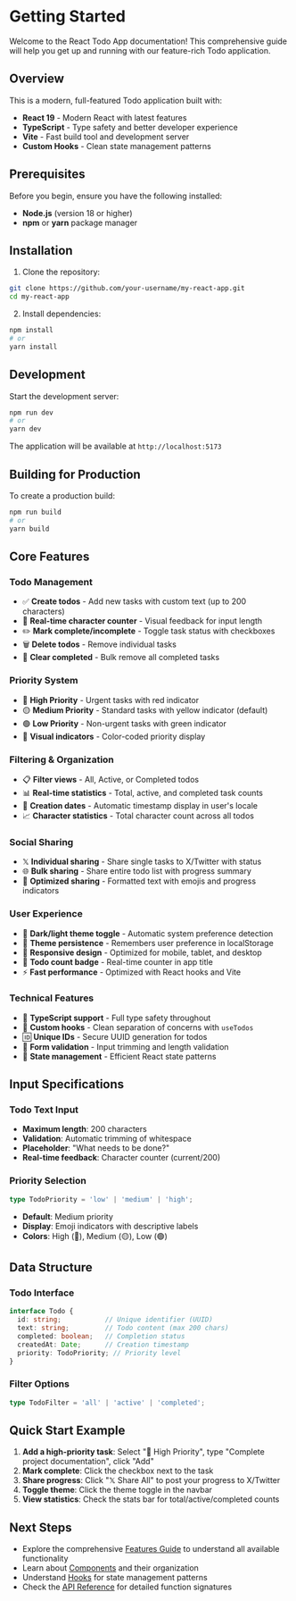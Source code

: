 # Getting Started

Welcome to the React Todo App documentation! This comprehensive guide will help you get up and running with our feature-rich Todo application.

## Overview

This is a modern, full-featured Todo application built with:
- **React 19** - Modern React with latest features
- **TypeScript** - Type safety and better developer experience
- **Vite** - Fast build tool and development server
- **Custom Hooks** - Clean state management patterns

## Prerequisites

Before you begin, ensure you have the following installed:
- **Node.js** (version 18 or higher)
- **npm** or **yarn** package manager

## Installation

1. Clone the repository:
```bash
git clone https://github.com/your-username/my-react-app.git
cd my-react-app
```

2. Install dependencies:
```bash
npm install
# or
yarn install
```

## Development

Start the development server:
```bash
npm run dev
# or
yarn dev
```

The application will be available at `http://localhost:5173`

## Building for Production

To create a production build:
```bash
npm run build
# or
yarn build
```

## Core Features

### Todo Management
- ✅ **Create todos** - Add new tasks with custom text (up to 200 characters)
- 📝 **Real-time character counter** - Visual feedback for input length
- ✏️ **Mark complete/incomplete** - Toggle task status with checkboxes
- 🗑️ **Delete todos** - Remove individual tasks
- 🧹 **Clear completed** - Bulk remove all completed tasks

### Priority System
- 🔴 **High Priority** - Urgent tasks with red indicator
- 🟡 **Medium Priority** - Standard tasks with yellow indicator (default)  
- 🟢 **Low Priority** - Non-urgent tasks with green indicator
- 🎯 **Visual indicators** - Color-coded priority display

### Filtering & Organization
- 📋 **Filter views** - All, Active, or Completed todos
- 📊 **Real-time statistics** - Total, active, and completed task counts
- 📅 **Creation dates** - Automatic timestamp display in user's locale
- 📈 **Character statistics** - Total character count across all todos

### Social Sharing
- 𝕏 **Individual sharing** - Share single tasks to X/Twitter with status
- 🌐 **Bulk sharing** - Share entire todo list with progress summary
- 📱 **Optimized sharing** - Formatted text with emojis and progress indicators

### User Experience
- 🎨 **Dark/light theme toggle** - Automatic system preference detection
- 💾 **Theme persistence** - Remembers user preference in localStorage
- 📱 **Responsive design** - Optimized for mobile, tablet, and desktop
- 🔢 **Todo count badge** - Real-time counter in app title
- ⚡ **Fast performance** - Optimized with React hooks and Vite

### Technical Features
- 🔧 **TypeScript support** - Full type safety throughout
- 🎣 **Custom hooks** - Clean separation of concerns with `useTodos`
- 🆔 **Unique IDs** - Secure UUID generation for todos
- 📝 **Form validation** - Input trimming and length validation
- 🔄 **State management** - Efficient React state patterns

## Input Specifications

### Todo Text Input
- **Maximum length**: 200 characters
- **Validation**: Automatic trimming of whitespace
- **Placeholder**: "What needs to be done?"
- **Real-time feedback**: Character counter (current/200)

### Priority Selection
```typescript
type TodoPriority = 'low' | 'medium' | 'high';
```
- **Default**: Medium priority
- **Display**: Emoji indicators with descriptive labels
- **Colors**: High (🔴), Medium (🟡), Low (🟢)

## Data Structure

### Todo Interface
```typescript
interface Todo {
  id: string;           // Unique identifier (UUID)
  text: string;         // Todo content (max 200 chars)
  completed: boolean;   // Completion status
  createdAt: Date;      // Creation timestamp
  priority: TodoPriority; // Priority level
}
```

### Filter Options
```typescript
type TodoFilter = 'all' | 'active' | 'completed';
```

## Quick Start Example

1. **Add a high-priority task**: Select "🔴 High Priority", type "Complete project documentation", click "Add"
2. **Mark complete**: Click the checkbox next to the task
3. **Share progress**: Click "𝕏 Share All" to post your progress to X/Twitter
4. **Toggle theme**: Click the theme toggle in the navbar
5. **View statistics**: Check the stats bar for total/active/completed counts

## Next Steps

- Explore the comprehensive [Features Guide](/docs/features) to understand all available functionality
- Learn about [Components](/docs/components) and their organization  
- Understand [Hooks](/docs/hooks) for state management patterns
- Check the [API Reference](/docs/api) for detailed function signatures